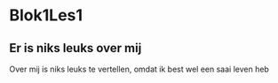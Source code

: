 # Blok1Les1
## Er is niks leuks over mij 
Over mij is niks leuks te vertellen, omdat ik best wel een saai leven heb
